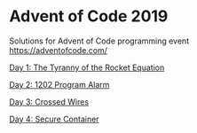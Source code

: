 # Advent of Code 2019

Solutions for Advent of Code programming event https://adventofcode.com/

[Day 1: The Tyranny of the Rocket Equation](https://adventofcode.com/2019/day/1)

[Day 2: 1202 Program Alarm](https://adventofcode.com/2019/day/2)

[Day 3: Crossed Wires](https://adventofcode.com/2019/day/3)

[Day 4: Secure Container](https://adventofcode.com/2019/day/4)

